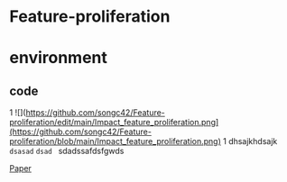 # Feature-proliferation



environment
==
code
----
1
![](https://github.com/songc42/Feature-proliferation/edit/main/Impact_feature_proliferation.png](https://github.com/songc42/Feature-proliferation/blob/main/Impact_feature_proliferation.png)
1
dhsajkhdsajk `dsasad` `dsad ` sdadssafdsfgwds

[Paper](https://openaccess.thecvf.com/content/ICCV2023/html/Song_Feature_Proliferation_--_the_Cancer_in_StyleGAN_and_its_Treatments_ICCV_2023_paper.html) 
